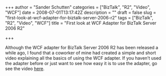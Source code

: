 +++
author = "Sander Schutten"
categories = ["BizTalk", "R2", "Video", "WCF"]
date = 2008-07-01T13:17:42Z
description = ""
draft = false
slug = "first-look-at-wcf-adapter-for-biztalk-server-2006-r2"
tags = ["BizTalk", "R2", "Video", "WCF"]
title = "First look at WCF Adapter for BizTalk Server 2006 R2"

+++


Although the WCF adapter for BizTalk Server 2006 R2 has been released a while ago, I found that a coworker of mine had created a simple and short video explaining all the basics of using the WCF adapter. If you haven’t used the adapter before or just want to see how easy it is to use the adapter, go see the video [here](http://www.biztalkgurus.com/Liveplay/WCFFirstLook/WCF_FirstLook_Video.aspx).

